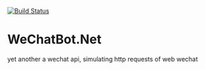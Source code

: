 [![Build Status](https://travis-ci.org/tsongknows/WeChatBot.Net.svg?branch=master)](https://travis-ci.org/tsongknows/WeChatBot.Net)

# WeChatBot.Net

yet another a wechat api, simulating http requests of web wechat

